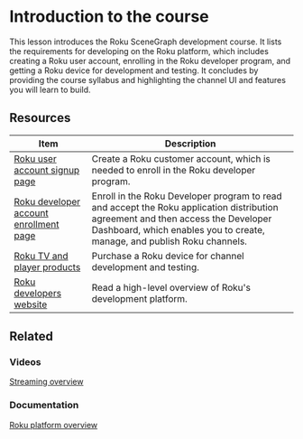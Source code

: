 # Introduction to the course

This lesson introduces the Roku SceneGraph development course. It lists the requirements for developing on the Roku platform, which includes creating a Roku user account, enrolling in the Roku developer program, and getting a Roku device for development and testing. It concludes by providing the course syllabus and highlighting the channel UI and features you will learn to build. 

## Resources

| Item                                                         | Description                                                  |
| ------------------------------------------------------------ | ------------------------------------------------------------ |
| [Roku user account signup page](https://my.roku.com/signup)  | Create a Roku customer account, which is needed to enroll in the Roku developer program. |
| [Roku developer account enrollment page](https://developer.roku.com/enrollment/standard) | Enroll in the Roku Developer program to read and accept the Roku application distribution agreement and then access the Developer Dashboard, which enables you to create, manage, and publish Roku channels. |
| [Roku TV and player products](https://www.roku.com/products) | Purchase a Roku device for channel development and testing.  |
| [Roku developers website](https://developer.roku.com/overview) | Read a high-level overview of Roku's development platform.   |

## Related

### Videos

[Streaming overview](https://developer.roku.com/videos/courses/streaming-overview.md)

### Documentation

[Roku platform overview](https://developer.roku.com/docs/developer-programfeatures/features-overview.md)
